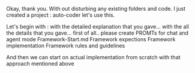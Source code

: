 Okay, thank you.
With out disturbing any existing folders and code.
I just created a project : auto-coder
let's use this.

Let's begin with :
with the detailed explanation that you gave...
with the all the details that you gave...
first of all.. please create
PROMTs for chat and agent mode
Framework-Start.md
Framework expections
Framework implementation
Framework rules and guidelines

And then we can start on actual implementation from scratch with that approach mentioned above
